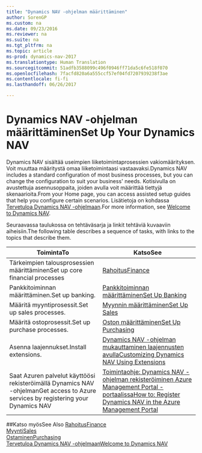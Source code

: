 ```yaml
---
title: "Dynamics NAV -ohjelman määrittäminen"
author: SorenGP
ms.custom: na
ms.date: 09/23/2016
ms.reviewer: na
ms.suite: na
ms.tgt_pltfrm: na
ms.topic: article
ms-prod: dynamics-nav-2017
ms.translationtype: Human Translation
ms.sourcegitcommit: 51adfb3588099c496f0946ff71da5c6fe518f070
ms.openlocfilehash: 7facfd820a6a555ccf57ef04fd7207939238f3ae
ms.contentlocale: fi-fi
ms.lasthandoff: 06/26/2017

---
```


# <a name="set-up-your-dynamics-nav"></a><span data-ttu-id="96399-102">Dynamics NAV -ohjelman määrittäminen</span><span class="sxs-lookup"><span data-stu-id="96399-102">Set Up Your Dynamics NAV</span></span>
<span data-ttu-id="96399-103">Dynamics NAV sisältää useimpien liiketoimintaprosessien vakiomäärityksen. Voit muuttaa määritystä omaa liiketoimintaasi vastaavaksi.</span><span class="sxs-lookup"><span data-stu-id="96399-103">Dynamics NAV includes a standard configuration of most business processes, but you can change the configuration to suit your business' needs.</span></span>
<span data-ttu-id="96399-104">Kotisivulla on avustettuja asennusoppaita, joiden avulla voit määrittää tiettyjä skenaarioita.</span><span class="sxs-lookup"><span data-stu-id="96399-104">From your Home page, you can access assisted setup guides that help you configure certain scenarios.</span></span> <span data-ttu-id="96399-105">Lisätietoja on kohdassa [Tervetuloa Dynamics NAV -ohjelmaan](across-get-started.md).</span><span class="sxs-lookup"><span data-stu-id="96399-105">For more information, see [Welcome to Dynamics NAV](across-get-started.md).</span></span>  

<span data-ttu-id="96399-106">Seuraavassa taulukossa on tehtäväsarja ja linkit tehtäviä kuvaaviin aiheisiin.</span><span class="sxs-lookup"><span data-stu-id="96399-106">The following table describes a sequence of tasks, with links to the topics that describe them.</span></span>

| <span data-ttu-id="96399-107">Toiminta</span><span class="sxs-lookup"><span data-stu-id="96399-107">To</span></span>                                                                  | <span data-ttu-id="96399-108">Katso</span><span class="sxs-lookup"><span data-stu-id="96399-108">See</span></span>                      |
|---------------------------------------------------------------------|--------------------------|
|<span data-ttu-id="96399-109">Tärkeimpien talousprosessien määrittäminen</span><span class="sxs-lookup"><span data-stu-id="96399-109">Set up core financial processes</span></span>|[<span data-ttu-id="96399-110">Rahoitus</span><span class="sxs-lookup"><span data-stu-id="96399-110">Finance</span></span>](finance-setup-setup-finance-setup.md)|
|<span data-ttu-id="96399-111">Pankkitoiminnan määrittäminen.</span><span class="sxs-lookup"><span data-stu-id="96399-111">Set up banking.</span></span>|[<span data-ttu-id="96399-112">Pankkitoiminnan määrittäminen</span><span class="sxs-lookup"><span data-stu-id="96399-112">Set Up Banking</span></span>](bank-setup-banking.md)|
|<span data-ttu-id="96399-113">Määritä myyntiprosessit.</span><span class="sxs-lookup"><span data-stu-id="96399-113">Set up sales processes.</span></span>|[<span data-ttu-id="96399-114">Myynnin määrittäminen</span><span class="sxs-lookup"><span data-stu-id="96399-114">Set Up Sales</span></span>](sales-setup-sales.md)|
|<span data-ttu-id="96399-115">Määritä ostoprosessit.</span><span class="sxs-lookup"><span data-stu-id="96399-115">Set up purchase processes.</span></span>|[<span data-ttu-id="96399-116">Oston määrittäminen</span><span class="sxs-lookup"><span data-stu-id="96399-116">Set Up Purchasing</span></span>](purchasing-setup-purchasing.md)|
|<span data-ttu-id="96399-117">Asenna laajennukset.</span><span class="sxs-lookup"><span data-stu-id="96399-117">Install extensions.</span></span>|[<span data-ttu-id="96399-118">Dynamics NAV -ohjelman mukauttaminen laajennusten avulla</span><span class="sxs-lookup"><span data-stu-id="96399-118">Customizing Dynamics NAV Using Extensions</span></span>](ui-extensions.md)|
|<span data-ttu-id="96399-119">Saat Azuren palvelut käyttöösi rekisteröimällä Dynamics NAV -ohjelman</span><span class="sxs-lookup"><span data-stu-id="96399-119">Get access to Azure services by registering your Dynamics NAV</span></span>|[<span data-ttu-id="96399-120">Toimintaohje: Dynamics NAV -ohjelman rekisteröiminen Azure Management Portal -portaalissa</span><span class="sxs-lookup"><span data-stu-id="96399-120">How to: Register Dynamics NAV in the Azure Management Portal</span></span>](ui-how-register-dynamics-nav-azure.md)|

##<a name="see-also"></a><span data-ttu-id="96399-121">Katso myös</span><span class="sxs-lookup"><span data-stu-id="96399-121">See Also</span></span>
[<span data-ttu-id="96399-122">Rahoitus</span><span class="sxs-lookup"><span data-stu-id="96399-122">Finance</span></span>](finance-setup.md)  
[<span data-ttu-id="96399-123">Myynti</span><span class="sxs-lookup"><span data-stu-id="96399-123">Sales</span></span>](sales-manage-sales.md)  
[<span data-ttu-id="96399-124">Ostaminen</span><span class="sxs-lookup"><span data-stu-id="96399-124">Purchasing</span></span>](purchasing-manage-purchasing.md)  
[<span data-ttu-id="96399-125">Tervetuloa Dynamics NAV -ohjelmaan</span><span class="sxs-lookup"><span data-stu-id="96399-125">Welcome to Dynamics NAV</span></span>](across-get-started.md)  


